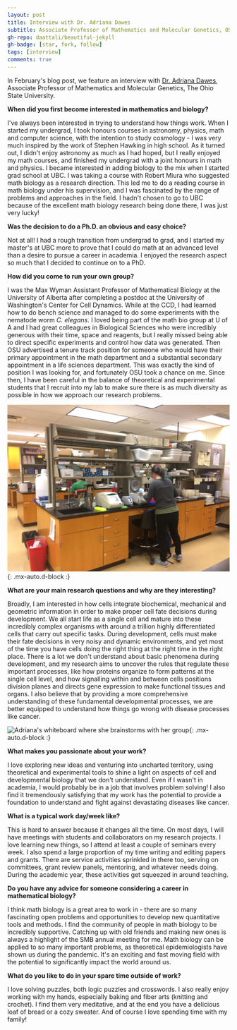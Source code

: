 ```yaml
---
layout: post
title: Interview with Dr. Adriana Dawes
subtitle: Associate Professor of Mathematics and Molecular Genetics, OSU
gh-repo: daattali/beautiful-jekyll
gh-badge: [star, fork, follow]
tags: [interview]
comments: true
---
```


In February's blog post, we feature an interview with [Dr. Adriana Dawes](https://people.math.osu.edu/dawes.33/), Associate Professor of Mathematics and Molecular Genetics, The Ohio State University.  

**When did you first become interested in mathematics and biology?**

I've always been interested in trying to understand how things work. When I started my undergrad, I took honours courses in astronomy, physics, math and computer science, with the intention to study cosmology - I was very much inspired by the work of Stephen Hawking in high school.  As it turned out, I didn't enjoy astronomy as much as I had hoped, but I really enjoyed my math courses, and finished my undergrad with a joint honours in math and physics. I became interested in adding biology to the mix when I started grad school at UBC. I was taking a course with Robert Miura who suggested math biology as a research direction. This led me to do a reading course in math biology under his supervision, and I was fascinated by the range of problems and approaches in the field. I hadn't chosen to go to UBC because of the excellent math biology research being done there, I was just very lucky!

**Was the decision to do a Ph.D. an obvious and easy choice?**

Not at all! I had a rough transition from undergrad to grad, and I started my master's at UBC more to prove that I could do math at an advanced level than a desire to pursue a career in academia. I enjoyed the research aspect so much that I decided to continue on to a PhD.

**How did you come to run your own group?**

I was the Max Wyman Assistant Professor of Mathematical Biology at the University of Alberta after completing a postdoc at the University of Washington's Center for Cell Dynamics. While at the CCD, I had learned how to do bench science and managed to do some experiments with the nematode worm *C. elegans*. I loved being part of the math bio group at U of A and I had great colleagues in Biological Sciences who were incredibly generous with their time, space and reagents, but I really missed being able to direct specific experiments and control how data was generated. Then OSU advertised a tenure track position for someone who would have their primary appointment in the math department and a substantial secondary appointment in a life sciences department. This was exactly the kind of position I was looking for, and fortunately OSU took a chance on me. Since then, I have been careful in the balance of theoretical and experimental students that I recruit into my lab to make sure there is as much diversity as possible in how we approach our research problems.

![Adriana in her wet lab in Molecular Genetics at OSU](/uploads/dawes_blog/lab.JPG){: .mx-auto.d-block :}

**What are your main research questions and why are they interesting?**

Broadly, I am interested in how cells integrate biochemical, mechanical and geometric information in order to make proper cell fate decisions during development. We all start life as a single cell and mature into these incredibly complex organisms with around a trillion highly differentiated cells that carry out specific tasks. During development, cells must make their fate decisions in very noisy and dynamic environments, and yet most of the time you have cells doing the right thing at the right time in the right place. There is a lot we don't understand about basic phenomena during development, and my research aims to uncover the rules that regulate these important processes, like how proteins organize to form patterns at the single cell level, and how signalling within and between cells positions division planes and directs gene expression to make functional tissues and organs. I also believe that by providing a more comprehensive understanding of these fundamental developmental processes, we are better equipped to understand how things go wrong with disease processes like cancer.

![Adriana's whiteboard where she brainstorms with her group](/uploads/dawes_blog/board.jpg){: .mx-auto.d-block :}

**What makes you passionate about your work?**

I love exploring new ideas and venturing into uncharted territory, using theoretical and experimental tools to shine a light on aspects of cell and developmental biology that we don't understand. Even if I wasn't in academia, I would probably be in a job that involves problem solving! I also find it tremendously satisfying that my work has the potential to provide a foundation to understand and fight against devastating diseases like cancer.

**What is a typical work day/week like?**

This is hard to answer because it changes all the time. On most days, I will have meetings with students and collaborators on my research projects. I love learning new things, so I attend at least a couple of seminars every week. I also spend a large proportion of my time writing and editing papers and grants. There are service activities sprinkled in there too, serving on committees, grant review panels, mentoring, and whatever needs doing. During the academic year, these activities get squeezed in around teaching.

**Do you have any advice for someone considering a career in mathematical biology?**

I think math biology is a great area to work in - there are so many fascinating open problems and opportunities to develop new quantitative tools and methods. I find the community of people in math biology to be incredibly supportive. Catching up with old friends and making new ones is always a highlight of the SMB annual meeting for me. Math biology can be applied to so many important problems, as theoretical epidemiologists have shown us during the pandemic. It's an exciting and fast moving field with the potential to significantly impact the world around us.

**What do you like to do in your spare time outside of work?**

I love solving puzzles, both logic puzzles and crosswords. I also really enjoy working with my hands, especially baking and fiber arts (knitting and crochet). I find them very meditative, and at the end you have a delicious loaf of bread or a cozy sweater. And of course I love spending time with my family!

